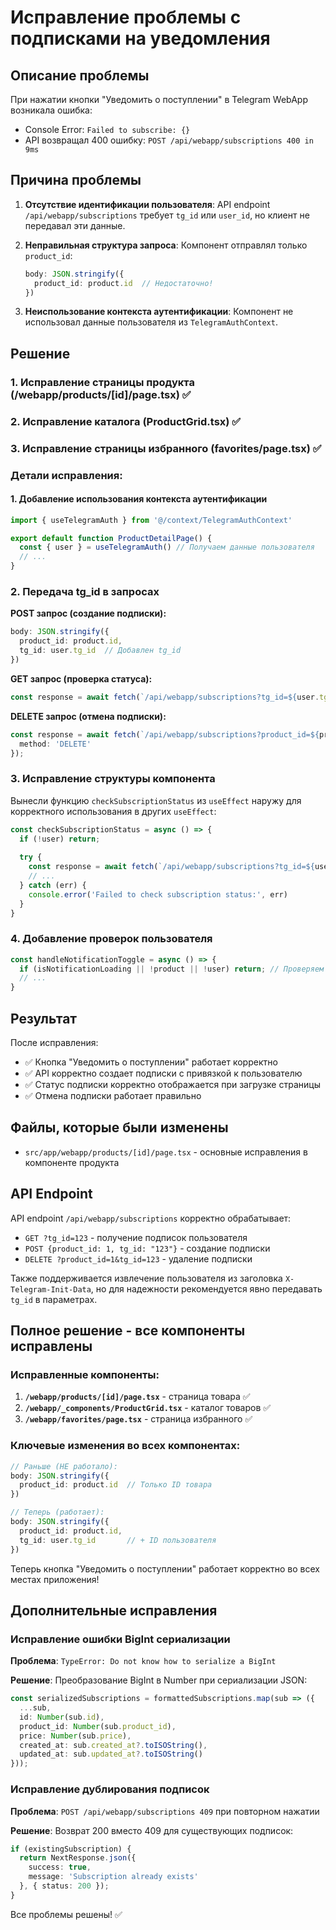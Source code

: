 # Исправление проблемы с подписками на уведомления

## Описание проблемы

При нажатии кнопки "Уведомить о поступлении" в Telegram WebApp возникала ошибка:
- Console Error: `Failed to subscribe: {}`
- API возвращал 400 ошибку: `POST /api/webapp/subscriptions 400 in 9ms`

## Причина проблемы

1. **Отсутствие идентификации пользователя**: API endpoint `/api/webapp/subscriptions` требует `tg_id` или `user_id`, но клиент не передавал эти данные.

2. **Неправильная структура запроса**: Компонент отправлял только `product_id`:
   ```typescript
   body: JSON.stringify({
     product_id: product.id  // Недостаточно!
   })
   ```

3. **Неиспользование контекста аутентификации**: Компонент не использовал данные пользователя из `TelegramAuthContext`.

## Решение

### 1. Исправление страницы продукта (/webapp/products/[id]/page.tsx) ✅

### 2. Исправление каталога (ProductGrid.tsx) ✅

### 3. Исправление страницы избранного (favorites/page.tsx) ✅

### Детали исправления:

#### 1. Добавление использования контекста аутентификации

```typescript
import { useTelegramAuth } from '@/context/TelegramAuthContext'

export default function ProductDetailPage() {
  const { user } = useTelegramAuth() // Получаем данные пользователя
  // ...
}
```

### 2. Передача tg_id в запросах

**POST запрос (создание подписки):**
```typescript
body: JSON.stringify({
  product_id: product.id,
  tg_id: user.tg_id  // Добавлен tg_id
})
```

**GET запрос (проверка статуса):**
```typescript
const response = await fetch(`/api/webapp/subscriptions?tg_id=${user.tg_id}`)
```

**DELETE запрос (отмена подписки):**
```typescript
const response = await fetch(`/api/webapp/subscriptions?product_id=${product.id}&tg_id=${user.tg_id}`, {
  method: 'DELETE'
});
```

### 3. Исправление структуры компонента

Вынесли функцию `checkSubscriptionStatus` из `useEffect` наружу для корректного использования в других `useEffect`:

```typescript
const checkSubscriptionStatus = async () => {
  if (!user) return;
  
  try {
    const response = await fetch(`/api/webapp/subscriptions?tg_id=${user.tg_id}`)
    // ...
  } catch (err) {
    console.error('Failed to check subscription status:', err)
  }
}
```

### 4. Добавление проверок пользователя

```typescript
const handleNotificationToggle = async () => {
  if (isNotificationLoading || !product || !user) return; // Проверяем user
  // ...
}
```

## Результат

После исправления:
- ✅ Кнопка "Уведомить о поступлении" работает корректно
- ✅ API корректно создает подписки с привязкой к пользователю
- ✅ Статус подписки корректно отображается при загрузке страницы
- ✅ Отмена подписки работает правильно

## Файлы, которые были изменены

- `src/app/webapp/products/[id]/page.tsx` - основные исправления в компоненте продукта

## API Endpoint

API endpoint `/api/webapp/subscriptions` корректно обрабатывает:
- `GET ?tg_id=123` - получение подписок пользователя
- `POST {product_id: 1, tg_id: "123"}` - создание подписки
- `DELETE ?product_id=1&tg_id=123` - удаление подписки

Также поддерживается извлечение пользователя из заголовка `X-Telegram-Init-Data`, но для надежности рекомендуется явно передавать `tg_id` в параметрах.

## Полное решение - все компоненты исправлены

### Исправленные компоненты:

1. **`/webapp/products/[id]/page.tsx`** - страница товара ✅
2. **`/webapp/_components/ProductGrid.tsx`** - каталог товаров ✅  
3. **`/webapp/favorites/page.tsx`** - страница избранного ✅

### Ключевые изменения во всех компонентах:

```typescript
// Раньше (НЕ работало):
body: JSON.stringify({
  product_id: product.id  // Только ID товара
})

// Теперь (работает):
body: JSON.stringify({
  product_id: product.id,
  tg_id: user.tg_id       // + ID пользователя
})
```

Теперь кнопка "Уведомить о поступлении" работает корректно во всех местах приложения!

## Дополнительные исправления

### Исправление ошибки BigInt сериализации

**Проблема**: `TypeError: Do not know how to serialize a BigInt`

**Решение**: Преобразование BigInt в Number при сериализации JSON:
```typescript
const serializedSubscriptions = formattedSubscriptions.map(sub => ({
  ...sub,
  id: Number(sub.id),
  product_id: Number(sub.product_id),
  price: Number(sub.price),
  created_at: sub.created_at?.toISOString(),
  updated_at: sub.updated_at?.toISOString()
}));
```

### Исправление дублирования подписок

**Проблема**: `POST /api/webapp/subscriptions 409` при повторном нажатии

**Решение**: Возврат 200 вместо 409 для существующих подписок:
```typescript
if (existingSubscription) {
  return NextResponse.json({ 
    success: true,
    message: 'Subscription already exists'
  }, { status: 200 });
}
```

Все проблемы решены! ✅ 